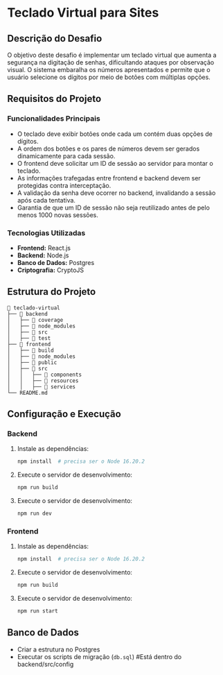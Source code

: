 # Teclado Virtual para Sites

## Descrição do Desafio

O objetivo deste desafio é implementar um teclado virtual que aumenta a segurança na digitação de senhas, dificultando ataques por observação visual. O sistema embaralha os números apresentados e permite que o usuário selecione os dígitos por meio de botões com múltiplas opções.

## Requisitos do Projeto

### Funcionalidades Principais
- O teclado deve exibir botões onde cada um contém duas opções de dígitos.
- A ordem dos botões e os pares de números devem ser gerados dinamicamente para cada sessão.
- O frontend deve solicitar um ID de sessão ao servidor para montar o teclado.
- As informações trafegadas entre frontend e backend devem ser protegidas contra interceptação.
- A validação da senha deve ocorrer no backend, invalidando a sessão após cada tentativa.
- Garantia de que um ID de sessão não seja reutilizado antes de pelo menos 1000 novas sessões.

### Tecnologias Utilizadas
- **Frontend:** React.js
- **Backend:** Node.js
- **Banco de Dados:** Postgres
- **Criptografia:** CryptoJS

## Estrutura do Projeto

```
📁 teclado-virtual
├── 📂 backend
│   ├── 📂 coverage
│   ├── 📂 node_modules
│   ├── 📂 src
│   ├── 📂 test
├── 📂 frontend
│   ├── 📂 build
│   ├── 📂 node_modules
│   ├── 📂 public
│   ├── 📂 src
│   │   ├── 📂 components
│   │   ├── 📂 resources
│   │   ├── 📂 services
└── README.md   
```

## Configuração e Execução

### Backend
1. Instale as dependências:
   ```sh
   npm install  # precisa ser o Node 16.20.2
   ```
2. Execute o servidor de desenvolvimento:
   ```sh
   npm run build
   ```
3. Execute o servidor de desenvolvimento:
   ```sh
   npm run dev
   ```

### Frontend
1. Instale as dependências:
   ```sh
   npm install  # precisa ser o Node 16.20.2
   ```
2. Execute o servidor de desenvolvimento:
   ```sh
   npm run build
   ```
3. Execute o servidor de desenvolvimento:
   ```sh
   npm run start
   ```

## Banco de Dados
- Criar a estrutura no Postgres
- Executar os scripts de migração (`db.sql`) #Está dentro do backend/src/config
